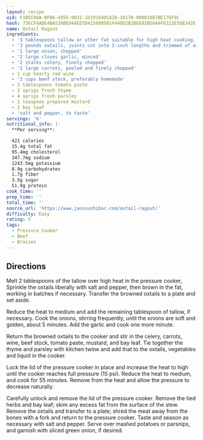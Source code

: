 ```yaml
---
layout: recipe
uid: F1B5C08A-BF06-4955-9831-1D19164DCA20-18178-00001087BE176F9C
hash: 75ECFAADE4BA538BED44EE5D415080501F440D2B2BEE02B5844F6322E5EB342E
name: Oxtail Ragout
ingredients:
  - '3 tablespoons tallow or other fat suitable for high heat cooking, divided'
  - '3 pounds oxtails, joints cut into 2-inch lengths and trimmed of excess fat'
  - '1 large onion, chopped'
  - '2 large cloves garlic, minced'
  - '2 stalks celery, finely chopped'
  - '2 large carrots, peeled and finely chopped'
  - 1 cup hearty red wine
  - '2 cups beef stock, preferably homemade'
  - 2 tablespoons tomato paste
  - 2 sprigs fresh thyme
  - 4 sprigs fresh parsley
  - 1 teaspoon prepared mustard
  - 1 bay leaf
  - 'salt and pepper, to taste'
servings: '6'
nutritional_info: |-
  **Per serving**:

  421 calories
  15.4g total fat
  95.4mg cholesterol
  347.7mg sodium
  1243.5mg potassium
  8.9g carbohydrates
  1.7g fiber
  3.5g sugar
  51.9g protein
cook_time: ''
prep_time: ''
total_time: ''
source_url: 'https://www.janssushibar.com/oxtail-ragout/'
difficulty: Easy
rating: 5
tags:
  - Pressure Cooker
  - Beef
  - Braises
---
```


## Directions

Melt 2 tablespoons of the tallow over high heat in the pressure cooker, Sprinkle the oxtails liberally with salt and pepper, then brown in the fat, working in batches if necessary. Transfer the browned oxtails to a plate and set aside.

Reduce the heat to medium and add the remaining tablespoon of tallow, if necessary. Cook the onions, stirring frequently, until the onions are soft and golden, about 5 minutes. Add the garlic and cook one more minute.

Return the browned oxtails to the cooker and stir in the celery, carrots, wine, beef stock, tomato paste, mustard, and bay leaf. Tie together the thyme and parsley with kitchen twine and add that to the oxtails, vegetables and liquid in the cooker.

Lock the lid of the pressure cooker in place and increase the heat to high until the cooker reaches full pressure (15 psi). Reduce the heat to medium, and cook for 55 minutes. Remove from the heat and allow the pressure to decrease naturally.

Carefully unlock and remove the lid of the pressure cooker. Remove the tied herbs and bay leaf; skim any excess fat from the surface of the stew. Remove the oxtails and transfer to a plate; shred the meat away from the bones with a fork and return to the pressure cooker. Taste and season as necessary with salt and pepper. Serve over mashed potatoes or parsnips, and garnish with sliced green onion, if desired.
